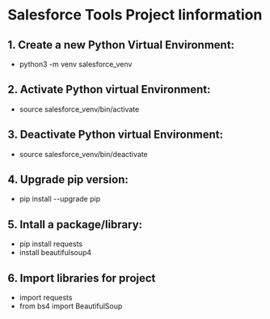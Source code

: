 # Salesforce Tools Project Iinformation


## 1. Create a new Python Virtual Environment:
- python3 -m venv salesforce_venv

## 2. Activate Python virtual Environment:
- source salesforce_venv/bin/activate

## 3. Deactivate Python virtual Environment:
- source salesforce_venv/bin/deactivate

## 4. Upgrade pip version:
- pip install --upgrade pip

## 5. Intall a package/library:
- pip install requests
- install beautifulsoup4

## 6. Import libraries for project
- import requests
- from bs4 import BeautifulSoup

